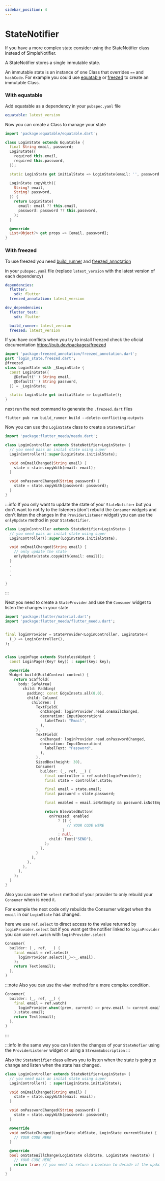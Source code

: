 ```yaml
---
sidebar_position: 4
---
```


# StateNotifier
If you have a more complex state consider using the StateNotifier class instead of SimpleNotifier.

A StateNotifier stores a single immutable state.

An immutable state is an instance of one Class that overrides `==` and `hashCode`. For example you could use [equatable](https://pub.dev/packages/equatable) or [freezed](https://pub.dev/packages/freezed) to create an immutable Class.


### With equatable
Add equatable as a dependency in your `pubspec.yaml` file
```yaml
equatable: latest_version
```
Now you can create a Class to manage your state
```dart
import 'package:equatable/equatable.dart';

class LoginState extends Equatable {
  final String email, password;
  LoginState({
    required this.email,
    required this.password,
  });

  static LoginState get initialState => LoginState(email: '', password: '');

  LoginState copyWith({
    String? email,
    String? password,
  }) {
    return LoginState(
      email: email ?? this.email,
      password: password ?? this.password,
    );
  }

  @override
  List<Object?> get props => [email, password];
}
```

### With freezed
To use freezed you need [build_runner](https://pub.dev/packages/build_runner) and [freezed_annotation](https://pub.dev/packages/freezed_annotation)



in your `pubspec.yaml` file (replace `latest_version` with the latest version of each dependency)
```yaml
dependencies:
  flutter:
    sdk: flutter
  freezed_annotation: latest_version

dev_dependencies:
  flutter_test:
    sdk: flutter

  build_runner: latest_version
  freezed: latest_version
```

If you have conflicts when you try to install freezed check the oficial
documentation https://pub.dev/packages/freezed

```dart
import 'package:freezed_annotation/freezed_annotation.dart';
part 'login_state.freezed.dart';
@freezed
class LoginState with _$LoginState {
  const LoginState({
    @Default('') String email,
    @Default('') String password,
  }) = _LoginState;

  static LoginState get initialState => LoginState();
}
```

next run the next command to generate the `.frezeed.dart` files
```shell
flutter pub run build_runner build --delete-conflicting-outputs
```


Now you can use the `LoginState` class to create a `StateNotifier`
```dart
import 'package:flutter_meedu/meedu.dart';

class LoginController extends StateNotifier<LoginState> {
  // you need pass an inital state using super
  LoginController():super(LoginState.initialState);

  void onEmailChanged(String email) {
    state = state.copyWith(email: email);
  }

  void onPasswordChanged(String password) {
    state = state.copyWith(password: password);
  }
}
```
:::info
If you only want to update the state of your `StateNotifier` but you don't want to notify to the listeners (don't rebuild the `Consumer` widgets and don't listen the changes in the `ProviderListener` widget)
you can use the `onlyUpdate` method in your `StateNotifier`.

```dart {7}
class LoginController extends StateNotifier<LoginState> {
  // you need pass an inital state using super
  LoginController():super(LoginState.initialState);

  void onEmailChanged(String email) {
    // only update the state
    onlyUpdate(state.copyWith(email: email));
  }
  .
  .
  .

}
```
:::

Next you need to create a `StateProvider` and use the `Consumer` widget to listen the changes in your state

```dart
import 'package:flutter/material.dart';
import 'package:flutter_meedu/flutter_meedu.dart';


final loginProvider = StateProvider<LoginController, LoginState>(
  (_) => LoginController(),
);


class LoginPage extends StatelessWidget {
  const LoginPage({Key? key}) : super(key: key);

  @override
  Widget build(BuildContext context) {
    return Scaffold(
      body: SafeArea(
        child: Padding(
          padding: const EdgeInsets.all(8.0),
          child: Column(
            children: [
              TextField(
                onChanged: loginProvider.read.onEmailChanged,
                decoration: InputDecoration(
                  labelText: "Email",
                ),
              ),
              TextField(
                onChanged: loginProvider.read.onPasswordChanged,
                decoration: InputDecoration(
                  labelText: "Password",
                ),
              ),
              SizedBox(height: 30),
              Consumer(
                builder: (_, ref, __) {
                  final controller = ref.watch(loginProvider);
                  final state = controller.state;

                  final email = state.email;
                  final password = state.password;

                  final enabled = email.isNotEmpty && password.isNotEmpty;

                  return ElevatedButton(
                    onPressed: enabled
                        ? () {
                            // YOUR CODE HERE
                          }
                        : null,
                    child: Text("SEND"),
                  );
                },
              )
            ],
          ),
        ),
      ),
    );
  }
}
```

Also you can use the `select` method of your provider to only rebuild your `Consumer` when is need it.

For example the next code only rebuilds the Consumer widget when the `email` in our `LoginState` has changed.

here we use `ref.select` to direct access to the value returned by `loginProvider.select` but if you want get the notifier linked to `loginProvider` you can use `ref.watch` with `loginProvider.select`

```dart {4}
Consumer(
  builder: (_, ref, __) {
    final email = ref.select(
      loginProvider.select((_)=>_.email),
    );
    return Text(email);
  },
)
```

:::note
Also you can use the `when` method for a more complex condition.
```dart {4}
Consumer(
  builder: (_, ref, __) {
    final email = ref.watch(
      loginProvider.when((prev, current) => prev.email != current.email),
    ).state.email;
    return Text(email);
  },
)
```
:::

:::info
In the same way you can listen the changes of your `StateNofier` using the `ProviderListener` widget or using a `StreamSubscription`
:::


Also the `StateNotifier` class allows you to listen when the state is going to change and listen when the state has changed.
```dart
class LoginController extends StateNotifier<LoginState> {
  // you need pass an inital state using super
  LoginController() : super(LoginState.initialState);

  void onEmailChanged(String email) {
    state = state.copyWith(email: email);
  }

  void onPasswordChanged(String password) {
    state = state.copyWith(password: password);
  }

  @override
  void onStateChanged(LoginState oldState, LoginState currentState) {
    // YOUR CODE HERE
  }

  @override
  bool onStateWillChange(LoginState oldState, LoginState newState) {
    // YOUR CODE HERE
    return true; // you need to return a boolean to decide if the update of the state is allowed
  }
}
```
